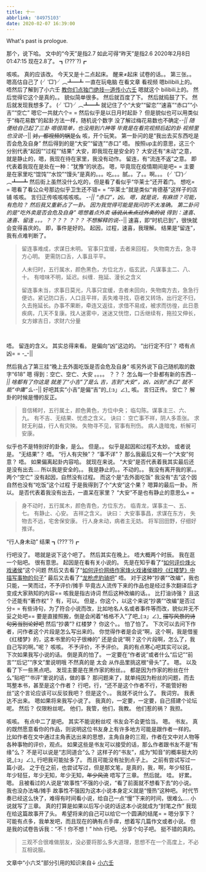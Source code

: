 ```yaml
---
title: 十一
abbrlink: '84975103'
date: 2020-02-07 16:39:00
---
```

What's past is prologue.

<!--more-->
那个，说下哈。
文中的“今天”是指2.7
如此可得“昨天”是指2.6
2020年2月8日01:47:15
现在2.8了。
┓(???`?)┏

咳咳。
真的应该改。
今天又是十二点起床。
醒来≠起床
试卷的话。。
第三张。。
嗯高估自己了
(╯‵□′)╯︵┻━┻
一直在玩电脑
在看文章
看视频
嗯bilibili上的。
唔然后了解到了小六壬
[教你们点独门绝技—道传小六壬][1]
嗯就这个
bilibili上的。
然后觉得它这个是真的。。
貌似简单很多。
然后就百度了下。
然后就捣鼓了下。
然后就发现我想多了。
(╯‵□′)╯︵┻━┻
就记住了个“大安”“留恋”“速喜”“赤口”“小吉”“空亡”
嗯它一共就六个= =
然后似乎是以日月时起卦？
但是貌似也可以用类似于“梅花易数”的起卦方法一样，随机说个数字
没了解过梅花易数也不确定-_-||
随便给自己起了三卦
嗯很简单，也没用到六神等
毕竟是在看完视频后起的卦
视频里也没说-_-||
~~对，都视频的锅是么~~
咳，开个玩笑。
第一卦问的是“我出去买东西吃是否会危及自身”
然后得到的是“大安”“留连”“赤口”
唔。
按照up主的意思，这三个分别代表“起因”“过程”“结果”
大安，即我现在是安全的？
大安还有“未动”之意，就是静止的，嗯，我现在待在家里，我没有动作。
留连，有“流连不返”之意。
即代表着我现在是处在一种：“犹豫”的状态。
嗯，毕竟现在疫情期间是吧= =
主要是在家里吃“馄饨”“水饺”“馒头”是真的。。。吃。。。腻。。了。。啊。。。
(╯‵□′)╯︵┻━┻
然后街上虽然没什么吃的，但是看了看似乎“华莱士”还开着门。
想吃= =
嗯看了看公众号那边似乎卫生还不错= =
“华莱士”就是类似“肯德基”这样子的店铺
咳咳。
言归正传咳咳咳咳咳。
-_-||
“赤口”，凶。
嗯，就是说，有麻烦？可能，有危险？
然后我又重新占了一卦。
因为我觉得可能是我问的不太准确。
第二卦问的是“吃外卖是否会危及自身”
嗯想着点外卖
~~话说从未点过外卖的说~~
得到：速喜、速喜、留连
。。。？？？？
？？？
不想解释的说-_-||
速喜，即“时机已到”，很快就会变得喜庆的。
即，事件是好的。
起因，过程，速喜，我理解。
结果是“留连”，我有点难判断了。

> 留连事难成，求谋日未明。
> 官事只宜缓，去者来回程，
> 失物南方去，急寻方心明。
> 更需防口舌，人事且平平。
> 
> 
> 人未归时，五行属水，颜色黑色，方位北方，临玄武，凡谋事主二、八、十。
有喑味不明，延迟。纠缠．拖延、漫长之含义
> 
> 
> 留连事未当，求事日莫光，凡事只宜缓，去者未回向，失物南方去，急急行便访。紧记防口舌，人口且平祥，丢失难寻找，窃者又转场，出行定不归，久去拖延长。办事不果断，牵连又返往，求借不易成，被求而彷徨，此日患疾病，几天不复康。找人迷雾中，迷迷又恍惚，口舌继续有，拖拉又伸长，女方嫁吉日，求财六分量

​    



唔。
留连的含义。
其实总得来看。
是偏向“凶”这边的。
“出行定不归”？
唔有点凶= =
-_-||

然后我占了第三挂“晚上去外面吃饭是否会危及自身”
咳另外说下自己随机取的数字“618”
嗯
得到：空亡、空亡、大安
。。。。
？？？
怎么每一个卦都有新的东西-_-||
啥都有了你这是
就差了“小吉”了是么
吉，吉到“大安”，凶，凶到“赤口”
就不能“中庸”么-_-||
好吧其实“小吉”是偏“吉”的_(:з」∠)_
咳。
言归正传。
空亡？
解卦的时候是懵的反正。

> 音信稀时，五行属土，颜色黄色，方位中央；
>临勾陈。谋事主三、六、九。
>有不吉、无结果、忧虑之含义。
>诀曰：
>空亡事不祥，阴人多乖张。
>求财无利益，行人有灾殃。
>失物寻不见，官事有刑伤。
>病人逢暗鬼，析解可安康。  

似乎也不是特别好的卦象，是么。
但是。。
似乎是起因和过程不太妙。
或者说是。
“无结果”？
唔。
“行人有灾殃”？
“事不详”？
那么我最后又有一个“大安”何意？
唔。
如果偏离起卦内容哈。
就现在来说。
“大安”是否代表着我其实最后还是没有出去....
所以我是安全的。。
我是静止的。。不动的。。
我没有离开我的家。。
两个“空亡”
没有起因，自然没有过程。
而这个是“去外面吃饭”
我没有“去”这个因
自然也没有“吃饭”这个过程
于是我得到了个“大安”这个果？
嗯算的最后一卦。
所以。
是否代表着我没有出去，一直呆在家里？
“大安”不是也有静止的意思么= =

> 身不动时，五行属木，颜色青色，方位东方。
> 临青龙，谋事主一、五、七。
> 有静止、心安。
> 吉祥之含义。
> 诀曰：
> 大安事事昌，求谋在东方，
> 失物去不远，宅舍保安康。
> 行人身未动，病者主无妨。
> 将军回田野，仔细好推详。  


“行人身未动”
结果
┓(???`?)┏

行吧没了。
嗯就是说下这个吧了。
然后其实在晚上。
唔大概两个时辰。
我在逛一个贴吧。
很有意思。
起因是在看有关小说的。
先是在知乎看了“[如何评价烽火戏诸侯][2]”这个问题
然后又去看了“[如何评价网络作家烽火戏诸侯摘抄《红楼梦》中描写事物的句子][3]”
最后又去看了“[龙枪虎豹骑吧][4]”
唔。
对于这种“抄袭”“改编”，我也只能，一笑而过，不予评价/摊手
毕竟古人流传下来的作品也是经过多次翻译后才变成大家熟知的内容==
咳我是指古诗词
然后这种改编的话。。
比打油诗强？
且这个还能有“著作权”？
有，可以。
但是，你这个，以这个来说“抄袭”“改编”是否过分= =
有些诗句，为了符合小说而改，比如地名人名或者事件等而改，貌似并无不妥之处吧==
要是直接照搬，倒是会闲着“格格不入”了吧_(:з」∠)_
~~描写风景的诗句另当别论好吧~~
然后“抄袭”?
红楼梦？
你这个。。
怕了怕了。
下次可以去问下作者，问作者这个片段是怎么写出来的。
你觉得作者是会说“啊，这个啊，我是借鉴《红楼梦》的，这本书里的句子很棒的”
还是会说“啊？这个片段啊，怎么了，我自己写的啊。”呢？
咳咳。
不予评价，不予评价。
真的有点寒心吧其实可以说。
下次如果我写小说的话。
倒是真的怕了。
一定要在“作者说”或者什么“后记”“前言”“后记”“序文”里说明哦
不然真的是
太会
从作品里挑这根“骨头”了。
嗯。
以及看了下一些黑点吧。
发现主要是在黑作家的粉丝。。
都是因为作家的粉丝在什么“贴吧”“书评”里说的话，做的事？
那问题来了，就单纯因为粉丝的问题，而去骂整本书，甚至是这个作者？
行吧，行，“还不是这个作者不行，不能管好粉丝”这个言论应该可以反驳我吧？
但是这个。。
我就不说什么了。
我词穷。
我表达不出来。
嗯如果将来我写小说了。
我真的，一定要，一定要，自己搭建个论坛呢。
然后？
仅限粉丝呢。
他们，我管，他们，我教。
他们惹的祸？
我担。

咳咳。
有点中二了是吧。
其实不能说粉丝哎
书友会不会更恰当。
嗯。
书友。
真的既然愿意看你的作品，则说明这位书友身上有许多地方可能是跟作者一样的。
比如作者在文中通过主角表达出来的思想，主角自身的三观，作者在文中对人物等各种事物的评价，观点。
如果这些是书友可以接受的话，那么作者跟书友不是“有缘”么？
不是可以说是“志同道合”么？
这样子的“书友”，成为“知音”的概率挺大的说_(:з」∠)_
行吧我可能扯多了。
而且可能没有扯到点子上。
之前有尝试写过一篇小说。
之于在之前，也尝试写过，但是那文笔，是真的，我，啊，年少轻狂，年少轻狂，年少无知，年少无知，~~年少风流~~
唔写了三章。
然后就。
哇。
好累。
嗯。
且被看过的人说是“故事性”不强的小说，“看了前面就不想看下去”的小说。
我也没办法咯/摊手
故事性不强因为这本小说本身定义就是“慢热”这种吧。
时代节奏已经这么快了，难得有时间看小说，给自己一点“慢”下来的时间，很难么....
小说就写了三章。
真的打算是如果以后写小说的话这本小说就成为“封笔之作”
我现在给这篇故事开了头。
希望将来的自己可以给它一个圆满的结尾= =
嗯分享下？
可能有点多，我单发吧，而且现在的确有点手痒，想着写几篇作文或者小说。
但是我的试卷告诉我：“不！你不想！”
hhh
行吧。
分享个句子吧。
挺不错的真的。

> 三观不合很难做朋友，没必要将那么多大道理，思想不在一个高度上，不必互相说服。

文章中“小六爻”部分引用的知识来自↓
[小六壬][5]


[1]: <https://www.bilibili.com/video/av79037586>
[2]: https://www.zhihu.com/question/313016181/answer/800824966
[3]: https://www.zhihu.com/question/323406092
[4]: https://tieba.baidu.com/f?kw=%E9%BE%99%E6%9E%AA%E8%99%8E%E8%B1%B9%E9%AA%91&ie=utf-8
[5]: https://www.jianshu.com/p/42150fc2bd55